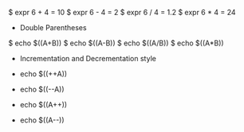 $ expr 6 + 4 = 10
$ expr 6 - 4 = 2
$ expr 6 / 4 = 1.2
$ expr 6 \* 4 = 24



- Double Parentheses

$ echo $((A+B))
$ echo $((A-B))
$ echo $((A/B))
$ echo $((A*B))

- Incrementation and Decrementation style

- echo $((++A))
- echo $((--A))
- echo $((A++))
- echo $((A--))